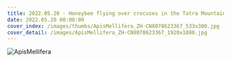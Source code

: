 ```yaml
---
title: 2022.05.20 - Honeybee flying over crocuses in the Tatra Mountains, Poland (© Mirek Kijewski/Getty Images)
date: 2022.05.20 00:00:00
cover_index: /images/thumbs/ApisMellifera_ZH-CN8078623367_533x300.jpg
cover_detail: /images/ApisMellifera_ZH-CN8078623367_1920x1080.jpg
---
```


![ApisMellifera](/images/ApisMellifera_ZH-CN8078623367_1920x1080.jpg)
